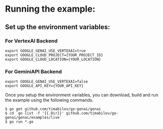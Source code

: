 # Running the example:

## Set up the environment variables:

### For VertexAI Backend

```
export GOOGLE_GENAI_USE_VERTEXAI=true
export GOOGLE_CLOUD_PROJECT={YOUR_PROJECT_ID}
export GOOGLE_CLOUD_LOCATION={YOUR_LOCATION}
```

### For GeminiAPI Backend
```
export GOOGLE_GENAI_USE_VERTEXAI=false
export GOOGLE_API_KEY={YOUR_API_KEY}
```

Once you setup the environment variables, you can download, build and run the
example using the following commands.

```
$ go get github.com/timabilov/go-genai/genai
$ cd `go list -f '{{.Dir}}' github.com/timabilov/go-genai/genai/examples/live`
$ go run *.go
```
